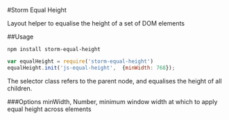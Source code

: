 #Storm Equal Height

Layout helper to equalise the height of a set of DOM elements

##Usage
```
npm install storm-equal-height
```

```javascript
var equalHeight = require('storm-equal-height')
equalHeight.init('js-equal-height',  {minWidth: 768});
```
The selector class refers to the parent node, and equalises the height of all children.

###Options
minWidth, Number, minimum window width at which to apply equal height across elements